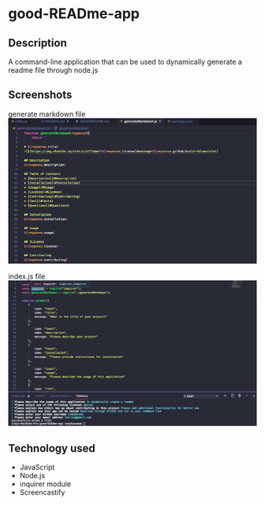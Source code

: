 # good-READme-app

## Description
A command-line application that can be used to dynamically generate a readme file through node.js 

## Screenshots
generate markdown file
![generatemarkdown.js](./generateM-pic.png)

index.js file
![index.js](./index-pic.png)

## Technology used
- JavaScript
- Node.js
- inquirer module
- Screencastify
